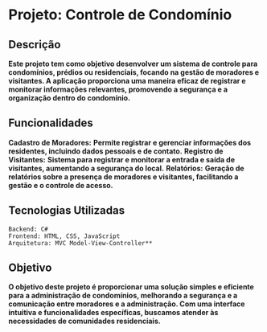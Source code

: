 # Projeto: Controle de Condomínio

## Descrição

**Este projeto tem como objetivo desenvolver um sistema de controle para condomínios, prédios ou residenciais, focando na gestão de moradores e visitantes. A aplicação proporciona uma maneira eficaz de registrar e monitorar informações relevantes, promovendo a segurança e a organização dentro do condomínio.**

## Funcionalidades

   **Cadastro de Moradores:** **Permite registrar e gerenciar informações dos residentes, incluindo dados pessoais e de contato.**
    **Registro de Visitantes:** **Sistema para registrar e monitorar a entrada e saída de visitantes, aumentando a segurança do local.**
    **Relatórios:** **Geração de relatórios sobre a presença de moradores e visitantes, facilitando a gestão e o controle de acesso.**
    
## Tecnologias Utilizadas

    Backend: C#
    Frontend: HTML, CSS, JavaScript
    Arquitetura: MVC Model-View-Controller**

## **Objetivo**

**O objetivo deste projeto é proporcionar uma solução simples e eficiente para a administração de condomínios, melhorando a segurança e a comunicação entre moradores e a administração. Com uma interface intuitiva e funcionalidades específicas, buscamos atender às necessidades de comunidades residenciais.**
